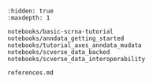 ```{include} ../README.md

```

```{toctree}
:hidden: true
:maxdepth: 1

notebooks/basic-scrna-tutorial
notebooks/anndata_getting_started
notebooks/tutorial_axes_anndata_mudata
notebooks/scverse_data_backed
notebooks/scverse_data_interoperability

references.md
```
